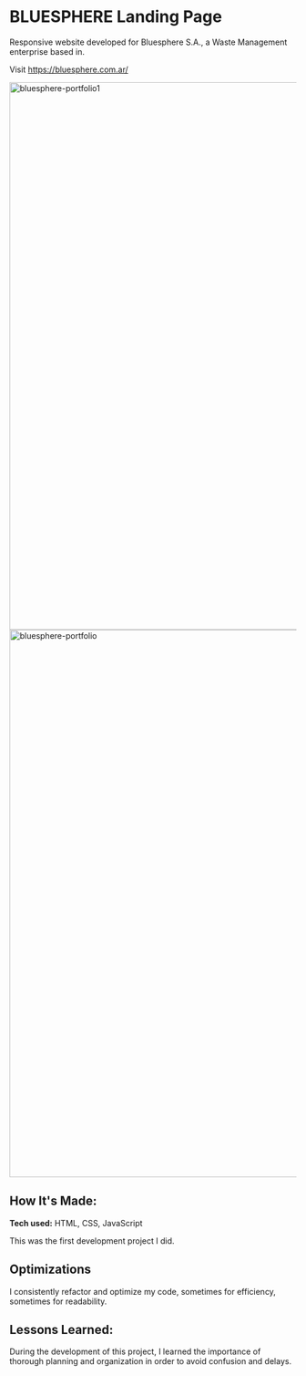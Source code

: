 # BLUESPHERE Landing Page
Responsive website developed for Bluesphere S.A., a Waste Management enterprise based in.

Visit https://bluesphere.com.ar/

<img width="960" alt="bluesphere-portfolio1" src="https://user-images.githubusercontent.com/103281038/232534697-3fd82dd6-90d2-4625-865e-e42cb9f3f8b8.png">

<img width="960" alt="bluesphere-portfolio" src="https://user-images.githubusercontent.com/103281038/232534548-8bd48c84-3439-46a9-9053-e6b23e6289ea.png">

## How It's Made:

**Tech used:** HTML, CSS, JavaScript

This was the first development project I did.

## Optimizations

I consistently refactor and optimize my code, sometimes for efficiency, sometimes for readability.

## Lessons Learned:

During the development of this project, I learned the importance of thorough planning and organization in order to avoid confusion and delays.
